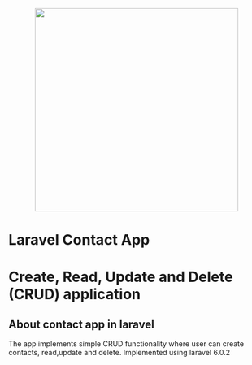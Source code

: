 <p align="center"><img src="https://res.cloudinary.com/dtfbvvkyp/image/upload/v1566331377/laravel-logolockup-cmyk-red.svg" width="400"></p>
<h1> Laravel Contact App<h1>
  
Create, Read, Update and Delete (CRUD) application

## About contact app in laravel
The app implements simple CRUD functionality where user can create contacts, read,update and delete. 
Implemented using laravel 6.0.2
